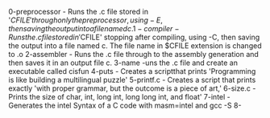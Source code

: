 0-preprocessor - Runs the .c file stored in '$CFILE' through only the preprocessor, using -E, then saving the output into a file named c.
1-compiler - Runs the .c file stored in '$CFILE' stopping after compiling, using -C, then saving the output into a file named c. The file name in $CFILE extension is changed to .o
2-assembler - Runs the .c file through to the assembly generation and then saves it in an output file c.
3-name -uns the .c file and create an executable called cisfun
4-puts - Creates a scriptthat prints 'Programming is like building a multilingual puzzle'
5-printf.c - Creates a script that prints exactly 'with proper grammar, but the outcome is a piece of art,'
6-size.c - Prints the size of char, int, long int, long long int, and float'
7-intel - Generates the intel Syntax of a C code with masm=intel and gcc -S
8-

